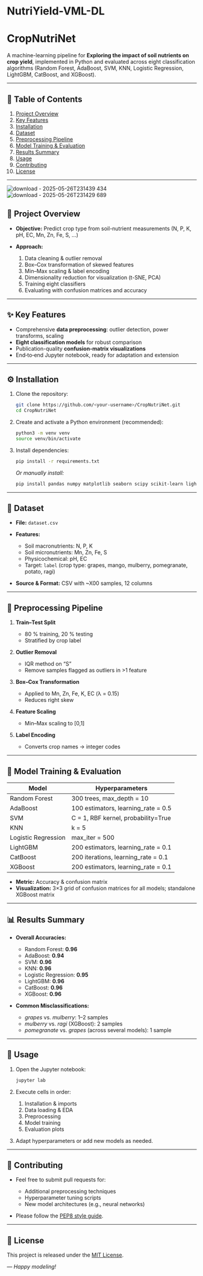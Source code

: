 # NutriYield-VML-DL
# CropNutriNet

A machine-learning pipeline for **Exploring the impact of soil nutrients on crop yield**, implemented in Python and evaluated across eight classification algorithms (Random Forest, AdaBoost, SVM, KNN, Logistic Regression, LightGBM, CatBoost, and XGBoost).

---

## 🔖 Table of Contents

1. [Project Overview](#project-overview)
2. [Key Features](#key-features)
3. [Installation](#installation)
4. [Dataset](#dataset)
5. [Preprocessing Pipeline](#preprocessing-pipeline)
6. [Model Training & Evaluation](#model-training--evaluation)
7. [Results Summary](#results-summary)
8. [Usage](#usage)
9. [Contributing](#contributing)
10. [License](#license)

--- 
![download - 2025-05-26T231439 434](https://github.com/user-attachments/assets/c37f56ba-bf9a-4c31-9434-602ff6d27db8)
![download - 2025-05-26T231429 689](https://github.com/user-attachments/assets/d5bf3f80-981e-4948-b6e2-b9f4bc1e1f32)


## 📝 Project Overview

* **Objective:** Predict crop type from soil-nutrient measurements (N, P, K, pH, EC, Mn, Zn, Fe, S, …)
* **Approach:**

  1. Data cleaning & outlier removal
  2. Box–Cox transformation of skewed features
  3. Min–Max scaling & label encoding
  4. Dimensionality reduction for visualization (t-SNE, PCA)
  5. Training eight classifiers
  6. Evaluating with confusion matrices and accuracy

---

## ✨ Key Features

* Comprehensive **data preprocessing**: outlier detection, power transforms, scaling
* **Eight classification models** for robust comparison
* Publication-quality **confusion‐matrix visualizations**
* End‐to‐end Jupyter notebook, ready for adaptation and extension

---

## ⚙️ Installation

1. Clone the repository:

   ```bash
   git clone https://github.com/<your-username>/CropNutriNet.git
   cd CropNutriNet
   ```
2. Create and activate a Python environment (recommended):

   ```bash
   python3 -m venv venv
   source venv/bin/activate
   ```
3. Install dependencies:

   ```bash
   pip install -r requirements.txt
   ```

   *Or manually install:*

   ```bash
   pip install pandas numpy matplotlib seaborn scipy scikit-learn lightgbm catboost xgboost
   ```

---

## 📂 Dataset

* **File:** `dataset.csv`
* **Features:**

  * Soil macronutrients: N, P, K
  * Soil micronutrients: Mn, Zn, Fe, S
  * Physicochemical: pH, EC
  * Target: `label` (crop type: grapes, mango, mulberry, pomegranate, potato, ragi)
* **Source & Format:** CSV with \~X00 samples, 12 columns

---

## 🔄 Preprocessing Pipeline

1. **Train–Test Split**

   * 80 % training, 20 % testing
   * Stratified by crop label
2. **Outlier Removal**

   * IQR method on “S”
   * Remove samples flagged as outliers in >1 feature
3. **Box–Cox Transformation**

   * Applied to Mn, Zn, Fe, K, EC (λ = 0.15)
   * Reduces right skew
4. **Feature Scaling**

   * Min–Max scaling to \[0,1]
5. **Label Encoding**

   * Converts crop names → integer codes

---

## 🤖 Model Training & Evaluation

| Model               | Hyperparameters                      |
| ------------------- | ------------------------------------ |
| Random Forest       | 300 trees, max\_depth = 10           |
| AdaBoost            | 100 estimators, learning\_rate = 0.5 |
| SVM                 | C = 1, RBF kernel, probability=True  |
| KNN                 | k = 5                                |
| Logistic Regression | max\_iter = 500                      |
| LightGBM            | 200 estimators, learning\_rate = 0.1 |
| CatBoost            | 200 iterations, learning\_rate = 0.1 |
| XGBoost             | 200 estimators, learning\_rate = 0.1 |

* **Metric:** Accuracy & confusion matrix
* **Visualization:** 3×3 grid of confusion matrices for all models; standalone XGBoost matrix

---

## 📊 Results Summary

* **Overall Accuracies:**

  * Random Forest: **0.96**
  * AdaBoost: **0.94**
  * SVM: **0.96**
  * KNN: **0.96**
  * Logistic Regression: **0.95**
  * LightGBM: **0.96**
  * CatBoost: **0.96**
  * XGBoost: **0.96**

* **Common Misclassifications:**

  * *grapes* vs. *mulberry*: 1–2 samples
  * *mulberry* vs. *ragi* (XGBoost): 2 samples
  * *pomegranate* vs. *grapes* (across several models): 1 sample

---

## 🚀 Usage

1. Open the Jupyter notebook:

   ```bash
   jupyter lab
   ```
2. Execute cells in order:

   1. Installation & imports
   2. Data loading & EDA
   3. Preprocessing
   4. Model training
   5. Evaluation plots
3. Adapt hyperparameters or add new models as needed.

---

## 🤝 Contributing

* Feel free to submit pull requests for:

  * Additional preprocessing techniques
  * Hyperparameter tuning scripts
  * New model architectures (e.g., neural networks)
* Please follow the [PEP8 style guide](https://www.python.org/dev/peps/pep-0008/).

---

## 📄 License

This project is released under the [MIT License](LICENSE).

—
*Happy modeling!*
